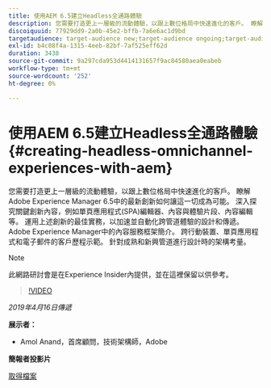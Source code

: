 ```yaml
---
title: 使用AEM 6.5建立Headless全通路體驗
description: 您需要打造更上一層級的流動體驗，以跟上數位格局中快速進化的客戶。 瞭解Adobe Experience Manager 6.5中的最新創新如何讓這一切成為可能。 深入探究關鍵創新內容，例如單頁應用程式(SPA)編輯器、內容與體驗片段、內容編輯等。 運用上述創新的最佳實務，以加速並自動化跨管道體驗的設計和傳遞。 Adobe Experience Manager中的內容服務框架簡介。 跨行動裝置、單頁應用程式和電子郵件的客戶歷程示範。 針對成熟和新興管道進行設計時的架構考量。
discoiquuid: 77929dd9-2a0b-45e2-bffb-7a6e6ac1d9bd
targetaudience: target-audience new;target-audience ongoing;target-audience upgrader
exl-id: b4c08f4a-1315-4eeb-82bf-7af525eff62d
duration: 3438
source-git-commit: 9a297cda953d4414131657f9ac84580aea0eabeb
workflow-type: tm+mt
source-wordcount: '252'
ht-degree: 0%

---
```


# 使用AEM 6.5建立Headless全通路體驗{#creating-headless-omnichannel-experiences-with-aem}

您需要打造更上一層級的流動體驗，以跟上數位格局中快速進化的客戶。 瞭解Adobe Experience Manager 6.5中的最新創新如何讓這一切成為可能。 深入探究關鍵創新內容，例如單頁應用程式(SPA)編輯器、內容與體驗片段、內容編輯等。 運用上述創新的最佳實務，以加速並自動化跨管道體驗的設計和傳遞。 Adobe Experience Manager中的內容服務框架簡介。 跨行動裝置、單頁應用程式和電子郵件的客戶歷程示範。 針對成熟和新興管道進行設計時的架構考量。

>[!NOTE]
>
>此網路研討會是在Experience Insider內提供，並在這裡保留以供參考。

>[!VIDEO](https://video.tv.adobe.com/v/27088/?quality=9)

*2019年4月16日傳遞*

**展示者：**

* Amol Anand，首席顧問，技術架構師，Adobe

**簡報者投影片**

[取得檔案](assets/headless-omnichannelwebinar04162019.pdf)

